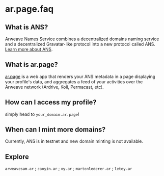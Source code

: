 # ar.page.faq

## What is ANS?
Arweave Names Service combines a decentralized domains naming service and a decentralized Gravatar-like protocol into a new protocol called ANS. [Learn more about ANS](https://github.com/decentldotland/ANS).

## What is ar.page?

[ar.page](https://ar.page) is a web app that renders your ANS metadata in a page displaying your profile's data, and aggregates a feed of your activities over the Arweave network (Ardrive, Koii, Permacast, etc).

## How can I access my profile?
simply head to `your_domain.ar.page`!

## When can I mint more domains?
Currently, ANS is in testnet and new domain minting is not available.

## Explore
`arweavesam.ar` ; `caoyin.ar` ; `xy.ar` ; `martonlederer.ar` ; `letey.ar` 

